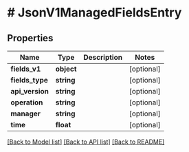 # # JsonV1ManagedFieldsEntry

## Properties

Name | Type | Description | Notes
------------ | ------------- | ------------- | -------------
**fields_v1** | **object** |  | [optional]
**fields_type** | **string** |  | [optional]
**api_version** | **string** |  | [optional]
**operation** | **string** |  | [optional]
**manager** | **string** |  | [optional]
**time** | **float** |  | [optional]

[[Back to Model list]](../../README.md#models) [[Back to API list]](../../README.md#endpoints) [[Back to README]](../../README.md)
